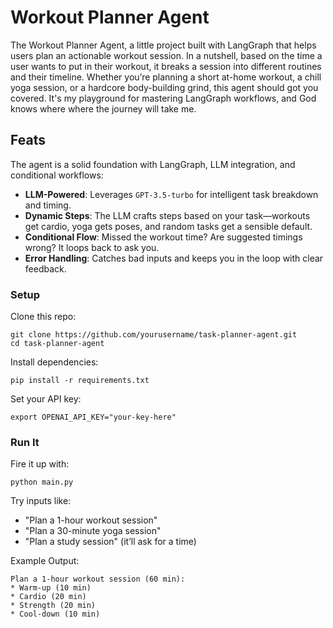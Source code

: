 # Workout Planner Agent
The Workout Planner Agent, a little project built with LangGraph that helps users plan an actionable workout session. In a nutshell, based on the time a user wants to put in their workout, it breaks a session into different routines and their timeline. Whether you’re planning a short at-home workout, a chill yoga session, or a hardcore body-building grind, this agent should got you covered. It's my playground for mastering LangGraph workflows, and God knows where where the journey will take me.

## Feats
The agent is a solid foundation with LangGraph, LLM integration, and conditional workflows:
* **LLM-Powered**: Leverages `GPT-3.5-turbo` for intelligent task breakdown and timing.
* **Dynamic Steps**: The LLM crafts steps based on your task—workouts get cardio, yoga gets poses, and random tasks get a sensible default.
* **Conditional Flow**: Missed the workout time? Are suggested timings wrong? It loops back to ask you.
* **Error Handling**: Catches bad inputs and keeps you in the loop with clear feedback.

### Setup
Clone this repo:
```
git clone https://github.com/yourusername/task-planner-agent.git
cd task-planner-agent
```
Install dependencies:
```
pip install -r requirements.txt
```
Set your API key:
```
export OPENAI_API_KEY="your-key-here"
```

### Run It
Fire it up with:
```
python main.py
```

Try inputs like:

* "Plan a 1-hour workout session"
* "Plan a 30-minute yoga session"
* "Plan a study session" (it’ll ask for a time)

Example Output:
<!-- @import "[TOC]" {cmd="toc" depthFrom=1 depthTo=6 orderedList=false} -->

```
Plan a 1-hour workout session (60 min):
* Warm-up (10 min)
* Cardio (20 min)
* Strength (20 min)
* Cool-down (10 min)
```